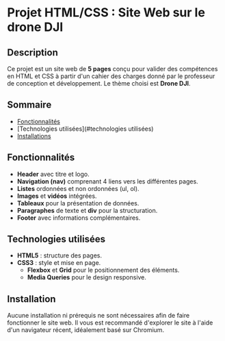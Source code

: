 # Projet HTML/CSS : Site Web sur le drone DJI

## Description
Ce projet est un site web de **5 pages** conçu pour valider des compétences en HTML et CSS à partir d'un cahier des charges donné par le professeur de conception et développement. Le thème choisi est **Drone DJI**. 

## Sommaire

- [Fonctionnalités](#Fonctionnalités)
- [Technologies utilisées](#technologies utilisées)
- [Installations](#Installations)

## Fonctionnalités
- **Header** avec titre et logo.
- **Navigation (nav)** comprenant 4 liens vers les différentes pages.
- **Listes** ordonnées et non ordonnées (ul, ol).
- **Images** et **vidéos** intégrées.
- **Tableaux** pour la présentation de données.
- **Paragraphes** de texte et **div** pour la structuration.
- **Footer** avec informations complémentaires.

## Technologies utilisées
- **HTML5** : structure des pages.
- **CSS3** : style et mise en page.
  - **Flexbox** et **Grid** pour le positionnement des éléments.
  - **Media Queries** pour le design responsive.

## Installation

Aucune installation ni prérequis ne sont nécessaires afin de faire fonctionner le site web. Il vous est recommandé d'explorer le site à l'aide d'un navigateur récent, idéalement basé sur Chromium.



